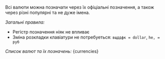 Всі валюти можна позначати через їх офіціальні позначення, а також через різні популярні та не дуже імена.

*Загальні правила:*
- Регістр позначення ніяк не впливає
- Зміна розкладки клавіатури не потребуеться: `вщддфк = dollar`, `he, = руб`

*Список валют та їх позначень:*
{currencies}